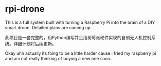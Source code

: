 # rpi-drone

This is a full system built with turning a Raspberry Pi into the brain of a DIY smart drone. Detailed plans are coming up.

此项目是一套完整的，用Python编写并且用树莓派硬件实现的自制无人机控制系统。详细计划将后续更新。

Okay uhh actually its foing to be a little harder cause i fried my raspberry pi
and am not really thinking of buying a new one soon..